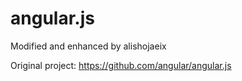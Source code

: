 # angular.js

Modified and enhanced by alishojaeix

Original project: https://github.com/angular/angular.js
